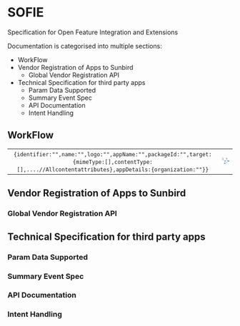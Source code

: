 # SOFIE
Specification for Open Feature Integration and Extensions

Documentation is categorised into multiple sections:
* WorkFlow
* Vendor Registration of Apps to Sunbird
    * Global Vendor Registration API
* Technical Specification for third party apps
    * Param Data Supported
    * Summary Event Spec
    * API Documentation
    * Intent Handling


## WorkFlow
| | |
|:-------------------------:|:----------------------------------------------:|
|```{identifier:"",name:"",logo:"",appName:"",packageId:"",target:{mimeType:[],contentType:[],....//Allcontentattributes},appDetails:{organization:""}}```|![Alt Text](attachments/2016411649/2164949010.png)|
## Vendor Registration of Apps to Sunbird
### Global Vendor Registration API
## Technical Specification for third party apps
### Param Data Supported
### Summary Event Spec
### API Documentation
### Intent Handling